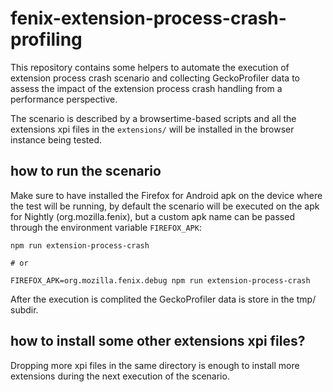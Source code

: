 fenix-extension-process-crash-profiling
=======================================

This repository contains some helpers to automate the execution of extension process crash scenario and collecting
GeckoProfiler data to assess the impact of the extension process crash handling from a performance perspective.

The scenario is described by a browsertime-based scripts and all the extensions xpi files in the `extensions/`
will be installed in the browser instance being tested.

## how to run the scenario

Make sure to have installed the Firefox for Android apk on the device where the test will be running, by default
the scenario will be executed on the apk for Nightly (org.mozilla.fenix), but a custom apk name can be
passed through the environment variable `FIREFOX_APK`:

```
npm run extension-process-crash

# or

FIREFOX_APK=org.mozilla.fenix.debug npm run extension-process-crash
```

After the execution is complited the GeckoProfiler data is store in the tmp/ subdir.

## how to install some other extensions xpi files?

Dropping more xpi files in the same directory is enough to install more extensions during the next execution of the scenario.
